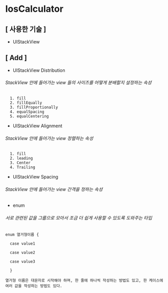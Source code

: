 # IosCalculator

## [ 사용한 기술 ]

  - UIStackView
  
  
 

## [ Add ]

  - UIStackView Distribution 
      
###### StackView 안에 들어가는 view 들의 사이즈를 어떻게 분배할지 설정하는 속성

      1. fill
      2. fillEqually
      3. fillProportionally
      4. equalSpacing
      5. equalCentering
  


  - UIStackView Alignment
      
###### StackView 안에 들어가는 view 정렬하는 속성

      1. fill
      2. leading
      3. Center
      4. Trailing
  


  - UIStackView Spacing
      
###### StackView 안에 들어가는 view 간격을 정하는 속성




  - enum
  
###### 서로 관련된 값을 그룹으로 모아서 조금 더 쉽게 사용할 수 있도록 도와주는 타입
    
    enum 열거형이름 {
      
      case value1

      case value2

      case value3 
      
      }
  
    열거형 이름은 대문자로 시작해야 하며, 한 줄에 하나씩 작성하는 방법도 있고, 한 케이스에 여러 값을 작성하는 방법도 있다. 
  
  
